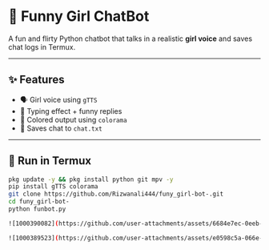 # 🎀 Funny Girl ChatBot

A fun and flirty Python chatbot that talks in a realistic **girl voice** and saves chat logs in Termux.

---

## ✨ Features

- 🗣️ Girl voice using `gTTS`
- 💬 Typing effect + funny replies
- 🌈 Colored output using `colorama`
- 📝 Saves chat to `chat.txt`

---

## 🚀 Run in Termux

```bash
pkg update -y && pkg install python git mpv -y
pip install gTTS colorama
git clone https://github.com/Rizwanali444/funy_girl-bot-.git
cd funy_girl-bot-
python funbot.py

![1000390082](https://github.com/user-attachments/assets/6684e7ec-0eeb-48a5-b199-f2c0a2f41839)

![1000389523](https://github.com/user-attachments/assets/e0598c5a-066e-4375-be1f-ee03c8e3ab22)

